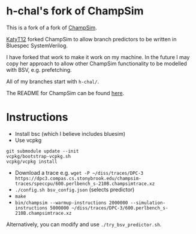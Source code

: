 # h-chal's fork of ChampSim

This is a fork of a fork of [ChampSim](https://github.com/ChampSim/ChampSim).

[KatyT12](https://github.com/KatyT12/ChampSim) forked ChampSim to allow branch predictors to be written in Bluespec SystemVerilog.

I have forked that work to make it work on my machine. In the future I may copy her approach to allow other ChampSim functionality to be modelled with BSV, e.g. prefetching.

All of my branches start with `h-chal/`.

The README for ChampSim can be found [here](README_champsim.md).

# Instructions
- Install bsc (which I believe includes bluesim)
- Use vcpkg
```
git submodule update --init
vcpkg/bootstrap-vcpkg.sh
vcpkg/vcpkg install
```
- Download a trace e.g. `wget -P ~/diss/traces/DPC-3 https://dpc3.compas.cs.stonybrook.edu/champsim-traces/speccpu/600.perlbench_s-210B.champsimtrace.xz`
- `./config.sh bsv_config.json` (selects predictor)
- `make`
- `bin/champsim --warmup-instructions 2000000 --simulation-instructions 5000000 ~/diss/traces/DPC-3/600.perlbench_s-210B.champsimtrace.xz`

Alternatively, you can modify and use `./try_bsv_predictor.sh`.

